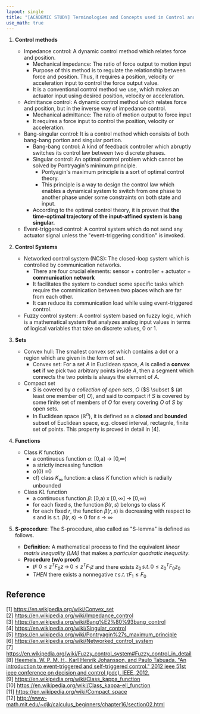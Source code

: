 ```yaml
---
layout: single
title: "[ACADEMIC STUDY] Terminologies and Concepts used in Control and Estimation Theory - 1"
use_math: true
---
```


1. **Control methods**
    * Impedance control: A dynamic control method which relates force and position.
        * Mechanical impedance: The ratio of force output to motion input
        * Purpose of this method is to regulate the relationship between force and position. Thus, it requires a position, velocity or acceleration input to control the force output value.
        * It is a conventional control method we use, which makes an actuator input using desired position, velocity or acceleration. 
    * Admittance control: A dynamic control method which relates force and position, but in the inverse way of impedance control.
        * Mechanical admittance: The ratio of motion output to force input
        * It requires a force input to control the position, velocity or acceleration.
    * Bang-singular control: It is a control method which consists of both bang-bang portion and singular portion.
        * Bang-bang control: A kind of feedback controller which abruptly switches its control law between two discrete phases.
        * Singular control: An optimal control problem which cannot be solved by Pontryagin's minimum principle.
            - Pontyagin's maximum principle is a sort of optimal control theory. 
            - This principle is a way to design the control law which enables a dynamical system to switch from one phase to another phase under some constraints on both state and input.
        * According to the optimal control theory, it is proven that **the time-optimal trajectory of the input-affined system is bang singular.** 
    * Event-triggered control: A control system which do not send any actuator signal unless the "event-triggering condition" is invoked.

2. **Control Systems** 
    * Networked control system (NCS): The closed-loop system which is controlled by communication networks.
        * There are four crucial elements: sensor + controller + actuator + **communication network**
        * It facilitates the system to conduct some specific tasks which require the comminication between two places wihch are far from each other.
        * It can reduce its communication load while using event-triggered control. 
    * Fuzzy control system: A control system based on fuzzy logic, which is a mathematical system that analyzes analog input values in terms of logical variables that take on discrete values, 0 or 1.

3. **Sets**
    * Convex hull: The smallest convex set which contains a dot or a region which are given in the form of set.
        - Convex set: For a set $A$ in Euclidean space, $A$ is called a **convex set** if we pick two arbitrary points inside $A$, then a segment which connects the two points is always the element of $A$. <br>
    * Compact set
        * $S$ is covered by *a collection of open sets*, $O$ ($S \subset $ (at least one member of) $O$), and said to compact if $S$ is covered by some finite set of members of $O$ for every covering $O$ of $S$ by open sets. 
        * In Euclidean space ($\mathbb{R}^{n}$), it is defined as a **closed** and **bounded** subset of Euclidean space, e.g. closed interval, rectagnle, finite set of points. This property is proved in detail in [4].

4. **Functions** 
    * Class $K$ function
        * a continuous function $\alpha$: [0,a) $\rightarrow$ [0,$\infty$)
        * a strictly increasing function
        * $\alpha(0)$ =$0$
        * cf) class $K_{\infty}$ function: a class $K$ function which is radially unbounded <br>
    * Class $KL$ function
        * a continuous function $\beta$: [0,a) x $[0,\infty]$ $\rightarrow$ [0,$\infty$)
        * for each fixed $s$, the function $\beta(r,s)$ belongs to class $K$
        * for each fixed $r$, the function $\beta(r,s)$ is decreasing with respect to $s$ and is s.t. $\beta(r,s)$ $\rightarrow$ 0 for $s$ $\rightarrow$ $\infty$

5. **S-procedure**: The S-procedure, also called as "S-lemma" is defined as follows.
    * **Definition**: A mathematical process to find the equivalent *linear matrix inequality (LMI)* that makes a *particular quadratic inequality*. 
    * **Procedure (w/o proof)** 
        - *IF* $0 \leq z^TF_{0}z \, \rightarrow \, 0 \leq z^TF_{1}z$ and there exists $z_0 \, s.t. \, 0 \leq z_{0}^{T}F_{0}z_{0}$ 
        - *THEN* there exists a nonnegative $\tau \, s.t. \, \tau F_{1} \leq F_{0}$ 
        
## Reference
[1] <https://en.wikipedia.org/wiki/Convex_set> <br>
[2] <https://en.wikipedia.org/wiki/Impedance_control> <br>
[3] <https://en.wikipedia.org/wiki/Bang%E2%80%93bang_control> <br>
[4] <https://en.wikipedia.org/wiki/Singular_control> <br>
[5] <https://en.wikipedia.org/wiki/Pontryagin%27s_maximum_principle> <br>
[6] <https://en.wikipedia.org/wiki/Networked_control_system> <br>
[7] <https://en.wikipedia.org/wiki/Fuzzy_control_system#Fuzzy_control_in_detail> <br>
[8] <a href = "https://www.diva-portal.org/smash/get/diva2:586391/FULLTEXT02">Heemels, W. P. M. H., Karl Henrik Johansson, and Paulo Tabuada. "An introduction to event-triggered and self-triggered control." 2012 ieee 51st ieee conference on decision and control (cdc). IEEE, 2012.</a> <br>
[9] <https://en.wikipedia.org/wiki/Class_kappa_function> <br>
[10] <https://en.wikipedia.org/wiki/Class_kappa-ell_function> <br>
[11] <https://en.wikipedia.org/wiki/Compact_space> <br>
[12] <http://www-math.mit.edu/~djk/calculus_beginners/chapter16/section02.html> <br>
